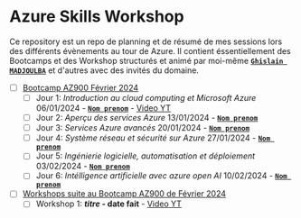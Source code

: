 # Azure Skills Workshop

Ce repository est un repo de planning et de résumé de mes sessions lors des différents évènements au tour de Azure.
Il contient éssentiellement des Bootcamps et des Workshop structurés et animé par moi-même [**`Ghislain MADJOULBA`**](https://www.linkedin.com/in/demadama-madjoulba) et d'autres avec des invités du domaine.
 
* [ ] [Bootcamp AZ900 Février 2024](./az900-bootcamp.md)
  - [ ] Jour 1: _Introduction au cloud computing et Microsoft Azure_ 06/01/2024 - [**` Nom prenom `**](https://www.linkedin.com/in/nom-prenoms) - [Video YT](https://youtube.com/url)
  - [ ] Jour 2: _Aperçu des services Azure_ 13/01/2024 - [**` Nom prenom `**](https://www.linkedin.com/in/nom-prenoms)
  - [ ] Jour 3: _Services Azure avancés_ 20/01/2024 - [**` Nom prenom `**](https://www.linkedin.com/in/nom-prenoms)
  - [ ] Jour 4: _Système réseau et sécurité sur Azure_ 27/01/2024 - [**` Nom prenom `**](https://www.linkedin.com/in/nom-prenoms)
  - [ ] Jour 5: _Ingénierie logicielle, automatisation et déploiement_ 03/02/2024 - [**` Nom prenom `**](https://www.linkedin.com/in/nom-prenoms)
  - [ ] Jour 6: _Intélligence artificielle avec azure open AI_ 10/02/2024 - [**` Nom prenom `**](https://www.linkedin.com/in/nom-prenoms)

* [ ] [Workshops suite au Bootcamp AZ900 de Février 2024](./workshops.md)
  - [ ] Workshop 1: **_titre_ - date fait** - [Video YT](https://youtube.com/url)
